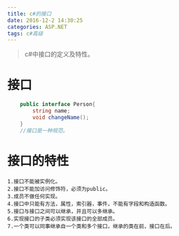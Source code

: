 ```yaml
---
title: c#的接口
date: 2016-12-2 14:30:25
categories: ASP.NET
tags: c#高级
---
```

>c#中接口的定义及特性。

<!--more-->
# 接口
```c#
    public interface Person{
        string name;
        void changeName();
    }
    //接口是一种规范。
```

# 接口的特性
    1.接口不能被实例化。
    2.接口不能加访问修饰符，必须为public。
    3.成员不做任何实现。
    4.接口中只能有方法，属性，索引器，事件，不能有字段和构造函数。
    5.接口与接口之间可以继承，并且可以多继承。
    6.实现接口的子类必须实现该接口的全部成员。
    7.一个类可以同事继承自一个类和多个接口，继承的类在前，接口在后。
    